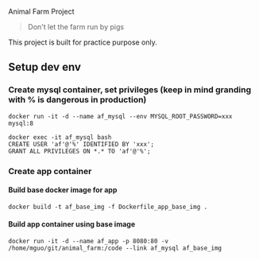 Animal Farm Project

> Don't let the farm run by pigs

This project is built for practice purpose only.

## Setup dev env

### Create mysql container, set privileges (keep in mind granding with % is dangerous in production)

```
docker run -it -d --name af_mysql --env MYSQL_ROOT_PASSWORD=xxx mysql:8

docker exec -it af_mysql bash
CREATE USER 'af'@'%' IDENTIFIED BY 'xxx';
GRANT ALL PRIVILEGES ON *.* TO 'af'@'%';
```

### Create app container

#### Build base docker image for app
```
docker build -t af_base_img -f Dockerfile_app_base_img .
```

#### Build app container using base image
```
docker run -it -d --name af_app -p 8080:80 -v /home/mguo/git/animal_farm:/code --link af_mysql af_base_img
```